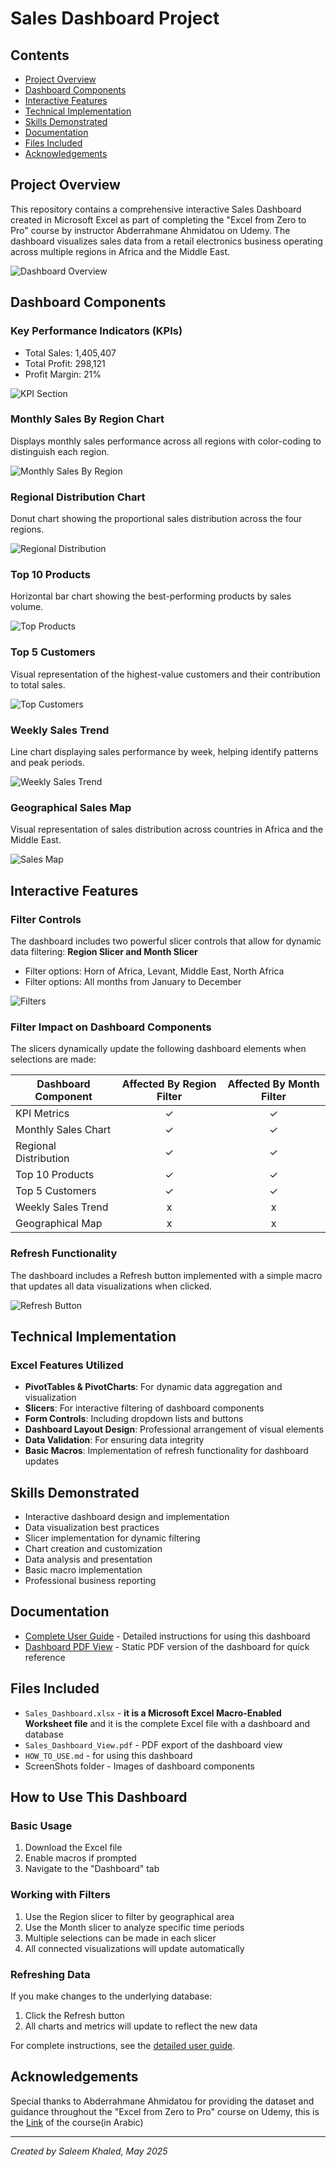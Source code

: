 # Sales Dashboard Project

## Contents
- [Project Overview](#project-overview)
- [Dashboard Components](#dashboard-components)
- [Interactive Features](#interactive-features)
- [Technical Implementation](#technical-implementation)
- [Skills Demonstrated](#skills-demonstrated)
- [Documentation](#documentation)
- [Files Included](#files-included)
- [Acknowledgements](#acknowledgements)

## Project Overview
This repository contains a comprehensive interactive Sales Dashboard created in Microsoft Excel as part of completing the "Excel from Zero to Pro" course by instructor Abderrahmane Ahmidatou on Udemy. 
The dashboard visualizes sales data from a retail electronics business operating across multiple regions in Africa and the Middle East.

![Dashboard Overview](ScreenShots/dashboard2.JPG)

## Dashboard Components

### Key Performance Indicators (KPIs)
- Total Sales: 1,405,407
- Total Profit: 298,121
- Profit Margin: 21%

![KPI Section](ScreenShots/KPI_section.JPG)

### Monthly Sales By Region Chart
Displays monthly sales performance across all regions with color-coding to distinguish each region.

![Monthly Sales By Region](ScreenShots/Refional_Components.JPG)

### Regional Distribution Chart
Donut chart showing the proportional sales distribution across the four regions.

![Regional Distribution](ScreenShots/Relgional_distribution_chart.JPG)

### Top 10 Products
Horizontal bar chart showing the best-performing products by sales volume.

![Top Products](ScreenShots/Top_products.JPG)

### Top 5 Customers
Visual representation of the highest-value customers and their contribution to total sales.

![Top Customers](ScreenShots/Top_Cutomers.JPG)

### Weekly Sales Trend
Line chart displaying sales performance by week, helping identify patterns and peak periods.

![Weekly Sales Trend](ScreenShots/Weekly_sales.JPG)

### Geographical Sales Map
Visual representation of sales distribution across countries in Africa and the Middle East.

![Sales Map](ScreenShots/Country_sales.JPG)

## Interactive Features

### Filter Controls
The dashboard includes two powerful slicer controls that allow for dynamic data filtering:
 **Region Slicer and Month Slicer**
   - Filter options: Horn of Africa, Levant, Middle East, North Africa
   - Filter options: All months from January to December
     
   ![Filters](ScreenShots/Filters.JPG)

### Filter Impact on Dashboard Components

The slicers dynamically update the following dashboard elements when selections are made:

| Dashboard Component | Affected By Region Filter | Affected By Month Filter |
|---------------------|:-------------------------:|:------------------------:|
| KPI Metrics         | ✓                         | ✓                        |
| Monthly Sales Chart | ✓                         | ✓                        |
| Regional Distribution| ✓                        | ✓                        |
| Top 10 Products     | ✓                         | ✓                        |
| Top 5 Customers     | ✓                         | ✓                        |
| Weekly Sales Trend  | x                         | x                        |
| Geographical Map    | x                         | x                        |

### Refresh Functionality
The dashboard includes a Refresh button implemented with a simple macro that updates all data visualizations when clicked.

![Refresh Button](ScreenShots/Refresh_button.JPG)

## Technical Implementation

### Excel Features Utilized
- **PivotTables & PivotCharts**: For dynamic data aggregation and visualization
- **Slicers**: For interactive filtering of dashboard components
- **Form Controls**: Including dropdown lists and buttons
- **Dashboard Layout Design**: Professional arrangement of visual elements
- **Data Validation**: For ensuring data integrity
- **Basic Macros**: Implementation of refresh functionality for dashboard updates

## Skills Demonstrated
- Interactive dashboard design and implementation
- Data visualization best practices
- Slicer implementation for dynamic filtering
- Chart creation and customization
- Data analysis and presentation
- Basic macro implementation
- Professional business reporting

## Documentation
- [Complete User Guide](HOW_TO_USE.md) - Detailed instructions for using this dashboard
- [Dashboard PDF View](Sales_Dashboard_veiw.pdf) - Static PDF version of the dashboard for quick reference

## Files Included
- `Sales_Dashboard.xlsx` - **it is a Microsoft Excel Macro-Enabled Worksheet file** and it is the complete Excel file with a dashboard and database
- `Sales_Dashboard_View.pdf` - PDF export of the dashboard view
- `HOW_TO_USE.md` - for using this dashboard
- ScreenShots folder - Images of dashboard components

## How to Use This Dashboard

### Basic Usage
1. Download the Excel file
2. Enable macros if prompted
3. Navigate to the "Dashboard" tab

### Working with Filters
1. Use the Region slicer to filter by geographical area
2. Use the Month slicer to analyze specific time periods
3. Multiple selections can be made in each slicer
4. All connected visualizations will update automatically

### Refreshing Data
If you make changes to the underlying database:
1. Click the Refresh button
2. All charts and metrics will update to reflect the new data

For complete instructions, see the [detailed user guide](HOW_TO_USE.md).

## Acknowledgements
Special thanks to Abderrahmane Ahmidatou for providing the dataset and guidance throughout the "Excel from Zero to Pro" course on Udemy, this is the [Link](https://www.udemy.com/course/excel-from-zero-to-pro/?couponCode=CP130525) of the course(in Arabic)

---
*Created by Saleem Khaled, May 2025*
